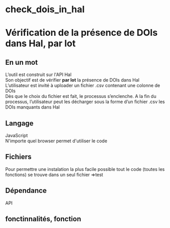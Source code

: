 # check_dois_in_hal
<h1>Vérification de la présence de DOIs dans Hal, par lot</h1>
<h2>En un mot</h2>
L’outil est construit sur l'API Hal
<br/>
Son objectif est de vérifier <b>par lot</b> la présence de DOIs dans Hal
<br/>
L’utilisateur est invité à uploader un fichier .csv contenant une colonne de DOIs
<br/>
Dès que le choix du fichier est fait, le processus s’enclenche. A la fin du processus, l’utilisateur peut les décharger sous la forme d’un fichier .csv les DOIs manquants dans Hal
<h2>Langage</h2>
JavaScript<br/>
N'importe quel browser permet d'utiliser le code
<h2>Fichiers</h2>
Pour permettre une instalation la plus facile possible tout le code (toutes les fonctions) se trouve dans un seul fichier
=>test
<h2>Dépendance</h2>
API
<h2>fonctinnalités, fonction</h2>


